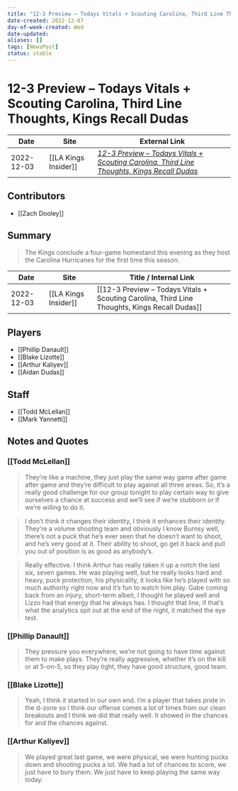 ```yaml
---
title: "12-3 Preview – Todays Vitals + Scouting Carolina, Third Line Thoughts, Kings Recall Dudas"
date-created: 2022-12-07
day-of-week-created: Wed
date-updated: 
aliases: []
tags: [NewsPost]
status: stable
---
```


# 12-3 Preview – Todays Vitals + Scouting Carolina, Third Line Thoughts, Kings Recall Dudas

| Date       | Site                 | External Link                                                                                                                                                                                                             |
| ---------- | -------------------- | ------------------------------------------------------------------------------------------------------------------------------------------------------------------------------------------------------------------------- |
| 2022-12-03 | [[LA Kings Insider]] | [*12-3 Preview – Todays Vitals + Scouting Carolina, Third Line Thoughts, Kings Recall Dudas*](https://lakingsinsider.com/2022/12/03/12-3-preview-todays-vitals-scouting-carolina-third-line-thoughts-kings-recall-dudas/) |

## Contributors
- [[Zach Dooley]]

## Summary
> The Kings conclude a four-game homestand this evening as they host the Carolina Hurricanes for the first time this season.

| Date       | Site                 | Title / Internal Link                                                                         |
| ---------- | -------------------- | --------------------------------------------------------------------------------------------- |
| 2022-12-03 | [[LA Kings Insider]] | [[12-3 Preview – Todays Vitals + Scouting Carolina, Third Line Thoughts, Kings Recall Dudas]] |

## Players
- [[Phillip Danault]]
- [[Blake Lizotte]]
- [[Arthur Kaliyev]]
- [[Aidan Dudas]]

## Staff
- [[Todd McLellan]]
- [[Mark Yannetti]]

## Notes and Quotes
### [[Todd McLellan]]
> They’re like a machine, they just play the same way game after game after game and they’re difficult to play against all three areas. So, it’s a really good challenge for our group tonight to play certain way to give ourselves a chance at success and we’ll see if we’re stubborn or if we’re willing to do it.

> I don’t think it changes their identity, I think it enhances their identity. They’re a volume shooting team and obviously I know Burnsy well, there’s not a puck that he’s ever seen that he doesn’t want to shoot, and he’s very good at it. Their ability to shoot, go get it back and pull you out of position is as good as anybody’s.

> Really effective. I think Arthur has really taken it up a notch the last six, seven games. He was playing well, but he really looks hard and heavy, puck protection, his physicality, it looks like he’s played with so much authority right now and it’s fun to watch him play. Gabe coming back from an injury, short-term albeit, I thought he played well and Lizzo had that energy that he always has. I thought that line, if that’s what the analytics spit out at the end of the night, it matched the eye test.

### [[Phillip Danault]]
> They pressure you everywhere, we’re not going to have time against them to make plays. They’re really aggressive, whether it’s on the kill or at 5-on-5, so they play tight, they have good structure, good team.

### [[Blake Lizotte]]
> Yeah, I think it started in our own end. I’m a player that takes pride in the d-zone so I think our offense comes a lot of times from our clean breakouts and I think we did that really well. It showed in the chances for and the chances against.

### [[Arthur Kaliyev]]
> We played great last game, we were physical, we were hunting pucks down and shooting pucks a lot. We had a lot of chances to score, we just have to bury them. We just have to keep playing the same way today.


